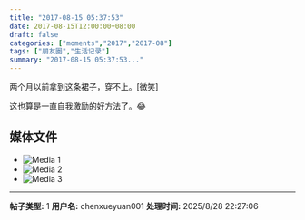 ```yaml
---
title: "2017-08-15 05:37:53"
date: 2017-08-15T12:00:00+08:00
draft: false
categories: ["moments","2017","2017-08"]
tags: ["朋友圈","生活记录"]
summary: "2017-08-15 05:37:53..."
---
```


两个月以前拿到这条裙子，穿不上。[微笑]

这也算是一直自我激励的好方法了。😂

## 媒体文件

- ![Media 1](/Moments/photos/2017-08-15/201708150537530.jpg)
- ![Media 2](/Moments/photos/2017-08-15/201708150537531.jpg)
- ![Media 3](/Moments/photos/2017-08-15/201708150537532.jpg)

---

**帖子类型:** 1
**用户名:** chenxueyuan001
**处理时间:** 2025/8/28 22:27:06